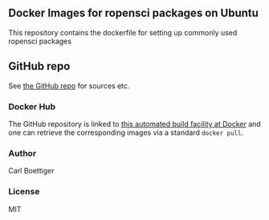 
## Docker Images for ropensci packages on Ubuntu

This repository contains the dockerfile for setting up commonly used ropensci packages

## GitHub repo

See [the GitHub repo](https://github.com/ropensci/docker-ubuntu-r) for
sources etc.


### Docker Hub

The GitHub  repository is linked to
[this automated build facility at Docker](https://registry.hub.docker.com/u/cboettig/docker-ubuntu-r/)
and one can retrieve the corresponding images via a standard `docker pull`.

### Author

Carl Boettiger

### License

MIT


